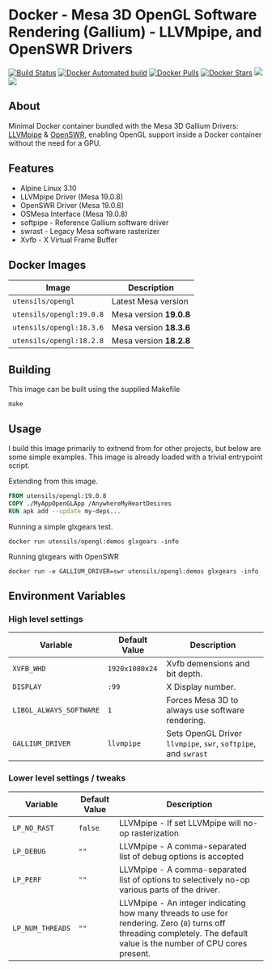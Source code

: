 # Docker - Mesa 3D OpenGL Software Rendering (Gallium) - LLVMpipe, and OpenSWR Drivers

[![Build Status](https://travis-ci.org/utensils/docker-opengl.svg?branch=master)](https://travis-ci.org/utensils/docker-opengl) [![Docker Automated build](https://img.shields.io/docker/automated/utensils/opengl.svg)](https://hub.docker.com/r/utensils/opengl/) [![Docker Pulls](https://img.shields.io/docker/pulls/utensils/opengl.svg)](https://hub.docker.com/r/utensils/opengl/) [![Docker Stars](https://img.shields.io/docker/stars/utensils/opengl.svg)](https://hub.docker.com/r/utensils/opengl/) [![](https://images.microbadger.com/badges/image/utensils/opengl.svg)](https://microbadger.com/images/utensils/opengl "Get your own image badge on microbadger.com") [![](https://images.microbadger.com/badges/version/utensils/opengl.svg)](https://microbadger.com/images/utensils/opengl "Get your own version badge on microbadger.com")

## About

Minimal Docker container bundled with the Mesa 3D Gallium Drivers: [LLVMpipe][mesa-llvm] & [OpenSWR][openswr], enabling OpenGL support inside a Docker container without the need for a GPU.

## Features

- Alpine Linux 3.10
- LLVMpipe Driver (Mesa 19.0.8)
- OpenSWR Driver (Mesa 19.0.8)
- OSMesa Interface (Mesa 19.0.8)
- softpipe - Reference Gallium software driver
- swrast - Legacy Mesa software rasterizer
- Xvfb - X Virtual Frame Buffer

## Docker Images

| Image                         | Description             |
| ----------------------------- | ----------------------- |
| `utensils/opengl`        | Latest Mesa version     |
| `utensils/opengl:19.0.8` | Mesa version **19.0.8** |
| `utensils/opengl:18.3.6` | Mesa version **18.3.6** |
| `utensils/opengl:18.2.8` | Mesa version **18.2.8** |

## Building

This image can be built using the supplied Makefile

```shell
make
```

## Usage

I build this image primarily to extnend from for other projects, but below are some simple examples. This image is already loaded with a trivial entrypoint script.

Extending from this image.

```Dockerfile
FROM utensils/opengl:19.0.8
COPY ./MyAppOpenGLApp /AnywhereMyHeartDesires
RUN apk add --update my-deps...
```

Running a simple glxgears test.

```shell
docker run utensils/opengl:demos glxgears -info
```

Running glxgears with OpenSWR

```shell
docker run -e GALLIUM_DRIVER=swr utensils/opengl:demos glxgears -info
```

## Environment Variables

### High level settings

| Variable                | Default Value  | Description                                                    |
| ----------------------- | -------------- | -------------------------------------------------------------- |
| `XVFB_WHD`              | `1920x1080x24` | Xvfb demensions and bit depth.                                 |
| `DISPLAY`               | `:99`          | X Display number.                                              |
| `LIBGL_ALWAYS_SOFTWARE` | `1`            | Forces Mesa 3D to always use software rendering.               |
| `GALLIUM_DRIVER`        | `llvmpipe`     | Sets OpenGL Driver `llvmpipe`, `swr`, `softpipe`, and `swrast` |

### Lower level settings / tweaks

| Variable         | Default Value | Description                                                                                                                                                              |
| ---------------- | ------------- | ------------------------------------------------------------------------------------------------------------------------------------------------------------------------ |
| `LP_NO_RAST`     | `false`       | LLVMpipe - If set LLVMpipe will no-op rasterization                                                                                                                      |
| `LP_DEBUG`       | `""`          | LLVMpipe - A comma-separated list of debug options is accepted                                                                                                           |
| `LP_PERF`        | `""`          | LLVMpipe - A comma-separated list of options to selectively no-op various parts of the driver.                                                                           |
| `LP_NUM_THREADS` | `""`          | LLVMpipe - An integer indicating how many threads to use for rendering. Zero (`0`) turns off threading completely. The default value is the number of CPU cores present. |

[openswr]: http://openswr.org/
[mesa-llvm]: https://www.mesa3d.org/llvmpipe.html
